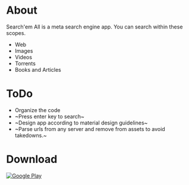 # About

Search'em All is a meta search engine app.
You can search within these scopes.
* Web
* Images
* Videos
* Torrents
* Books and Articles

# ToDo

* Organize the code
* ~Press enter key to search~
* ~Design app according to material design guidelines~
* ~Parse urls from any server and remove from assets to avoid takedowns.~

# Download
[![Google Play](https://play.google.com/intl/en_us/badges/images/generic/en_badge_web_generic.png)](https://play.google.com/store/apps/details?id=camelcase.searchemall&hl=en)
